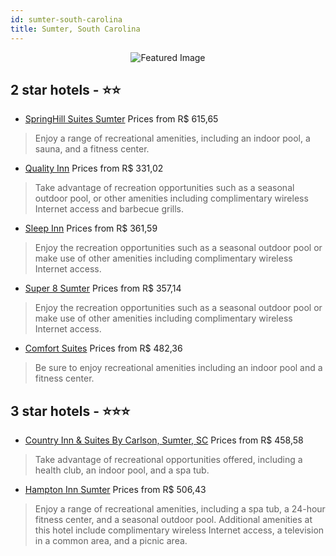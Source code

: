 ```yaml
---
id: sumter-south-carolina
title: Sumter, South Carolina
---
```


<center><img src="https://i.travelapi.com/hotels/3000000/2010000/2009600/2009511/5871d4ef_z.jpg" alt="Featured Image" /></center>


##  2 star hotels - ⭐️⭐️

-    [SpringHill Suites Sumter](https://us.hurb.com/hotels/sumter/springhill-suites-sumter-JNP-JP856567?cmp=18055) Prices from R$ 615,65
   > Enjoy a range of recreational amenities, including an indoor pool, a sauna, and a fitness center.
-    [Quality Inn](https://us.hurb.com/hotels/sumter/quality-inn-JNP-JP311005?cmp=18055) Prices from R$ 331,02
   > Take advantage of recreation opportunities such as a seasonal outdoor pool, or other amenities including complimentary wireless Internet access and barbecue grills.
-    [Sleep Inn](https://us.hurb.com/hotels/sumter/sleep-inn-JNP-JP907690?cmp=18055) Prices from R$ 361,59
   > Enjoy the recreation opportunities such as a seasonal outdoor pool or make use of other amenities including complimentary wireless Internet access.
-    [Super 8 Sumter](https://us.hurb.com/hotels/sumter/super-8-sumter-JNP-JP744557?cmp=18055) Prices from R$ 357,14
   > Enjoy the recreation opportunities such as a seasonal outdoor pool or make use of other amenities including complimentary wireless Internet access.
-    [Comfort Suites](https://us.hurb.com/hotels/sumter/comfort-suites-JNP-JP782844?cmp=18055) Prices from R$ 482,36
   > Be sure to enjoy recreational amenities including an indoor pool and a fitness center.

##  3 star hotels - ⭐️⭐️⭐️

-    [Country Inn & Suites By Carlson, Sumter, SC](https://us.hurb.com/hotels/sumter/country-inn-suites-by-carlson-sumter-sc-JNP-JP754949?cmp=18055) Prices from R$ 458,58
   > Take advantage of recreational opportunities offered, including a health club, an indoor pool, and a spa tub.
-    [Hampton Inn Sumter](https://us.hurb.com/hotels/sumter/hampton-inn-sumter-JNP-JP149016?cmp=18055) Prices from R$ 506,43
   > Enjoy a range of recreational amenities, including a spa tub, a 24-hour fitness center, and a seasonal outdoor pool. Additional amenities at this hotel include complimentary wireless Internet access, a television in a common area, and a picnic area.
